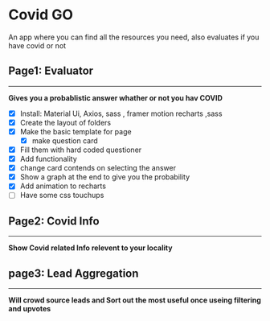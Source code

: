 # Covid GO 
An app where you can find all the resources you need, also evaluates  if you have covid or not

## Page1: Evaluator 
****
**Gives you a probablistic answer whather or not you hav COVID**
* [x]  Install: Material Ui, Axios, sass , framer motion recharts ,sass
* [x]  Create the layout of folders
* [x]  Make the basic template for page
    * [x]  make question card 
* [x]  Fill them with hard coded questioner
* [x]  Add functionality
  * [x]  change card contends on selecting the answer
  * [x]  Show a graph at the end to give you the probability
  * [x]  Add animation to recharts
* [ ]  Have  some css touchups

## Page2: Covid Info
****
**Show Covid related Info relevent to your locality**

## page3: Lead Aggregation
****
**Will crowd source leads and Sort out the most useful once useing filtering and upvotes**

